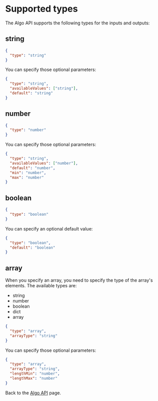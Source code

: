 # Supported types

The Algo API supports the following types for the inputs and outputs:

## string

```json
{
  "type": "string"
}
```

You can specify those optional parameters:

```json
{
  "type": "string",
  "availableValues": ["string"],
  "default": "string"
}
```

## number

```json
{
  "type": "number"
}
```

You can specify those optional parameters:

```json
{
  "type": "string",
  "availableValues": ["number"],
  "default": "number",
  "min": "number",
  "max": "number"
}
```

## boolean

```json
{
  "type": "boolean"
}
```

You can specify an optional default value:

```json
{
  "type": "boolean",
  "default": "boolean"
}
```

## array

When you specify an array, you need to specify the type of the array's elements.
The available types are:

- string
- number
- boolean
- dict
- array

```json
{
  "type": "array",
  "arrayType": "string"
}
```

You can specify those optional parameters:

```json
{
  "type": "array",
  "arrayType": "string",
  "lengthMin": "number",
  "lengthMax": "number"
}
```

Back to the [Algo API](README.md) page.

